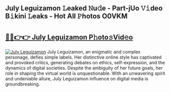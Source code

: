 ## July Leguizamon 𝙻eaked 𝙽u𝚍e - Part-jUo 𝚅𝚒deo B𝚒kini 𝙻eaks - Hot All 𝙿hotos O0VKM

# <h2><a href="http://ld2yl7.urlbe.top/?page=July+Leguizamon">🔗🔗👉👉 July Leguizamon P𝚑oto𝚜Vid𝚎o</a></h2>

[![July Leguizamon](https://i.imgur.com/eBuTRDB.gif)](http://ld2yl7.urlbe.top/?page=July+Leguizamon)
July Leguizamon, an enigmatic and complex personage, defies simple labels. Her distinctive online style has captivated and provoked critics, generating debates on ethics, self-expression, and the dynamics of digital societies. Despite the ambiguity of her future goals, her role in shaping the virtual world is unquestionable. With an unwavering spirit and undeniable allure, July Leguizamon influence on digital media is groundbreaking.

